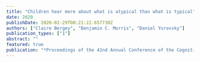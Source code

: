 ```yaml
---
title: "Children hear more about what is atypical than what is typical"
date: 2020
publishDate: 2020-02-29T00:21:22.657730Z
authors: ["Claire Bergey", "Benjamin C. Morris", "Daniel Yurovsky"]
publication_types: ["1"]
abstract: ""
featured: true
publication: "*Proceedings of the 42nd Annual Conference of the Cognitive Science Society*"
---
```


